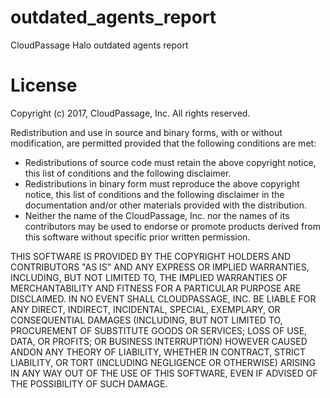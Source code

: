 # outdated_agents_report
CloudPassage Halo outdated agents report


# License

Copyright (c) 2017, CloudPassage, Inc. All rights reserved.

Redistribution and use in source and binary forms, with or without modification, are permitted provided that the following conditions are met: 
* Redistributions of source code must retain the above copyright notice, this list of conditions and the following disclaimer. 
* Redistributions in binary form must reproduce the above copyright notice, this list of conditions and the following disclaimer in the documentation and/or other materials provided with the distribution. 
* Neither the name of the CloudPassage, Inc. nor the names of its contributors may be used to endorse or promote products derived from this software without specific prior written permission.

THIS SOFTWARE IS PROVIDED BY THE COPYRIGHT HOLDERS AND CONTRIBUTORS "AS IS" AND ANY EXPRESS OR IMPLIED WARRANTIES, INCLUDING, BUT NOT LIMITED TO, THE IMPLIED WARRANTIES OF MERCHANTABILITY AND FITNESS FOR A PARTICULAR PURPOSE ARE DISCLAIMED. IN NO EVENT SHALL CLOUDPASSAGE, INC. BE LIABLE FOR ANY DIRECT, INDIRECT, INCIDENTAL, SPECIAL, EXEMPLARY, OR CONSEQUENTIAL DAMAGES (INCLUDING, BUT NOT LIMITED TO, PROCUREMENT OF SUBSTITUTE GOODS OR SERVICES; LOSS OF USE, DATA, OR PROFITS; OR BUSINESS INTERRUPTION) HOWEVER CAUSED ANDON ANY THEORY OF LIABILITY, WHETHER IN CONTRACT, STRICT LIABILITY, OR TORT (INCLUDING NEGLIGENCE OR OTHERWISE) ARISING IN ANY WAY OUT OF THE USE OF THIS SOFTWARE, EVEN IF ADVISED OF THE POSSIBILITY OF SUCH DAMAGE.
